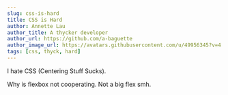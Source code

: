 ```yaml
---
slug: css-is-hard
title: CSS is Hard
author: Annette Lau
author_title: A thycker developer
author_url: https://github.com/a-baguette
author_image_url: https://avatars.githubusercontent.com/u/49956345?v=4
tags: [css, thyck, hard]
---
```


I hate CSS (Centering Stuff Sucks).

<!--truncate-->

Why is flexbox not cooperating. Not a big flex smh.